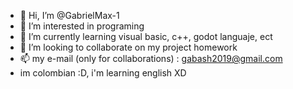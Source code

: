 - 👋 Hi, I’m @GabrielMax-1 
- 👀 I’m interested in programing 
- 🌱 I’m currently learning visual basic, c++, godot languaje, ect
- 💞️ I’m looking to collaborate on my project homework
- 📫 my e-mail (only for collaborations) : gabash2019@gmail.com
- im colombian :D, i'm learning english XD

<!---
GabrielMax-1/GabrielMax-1 is a ✨ special ✨ repository because its `README.md` (this file) appears on your GitHub profile.
You can click the Preview link to take a look at your changes.
--->
